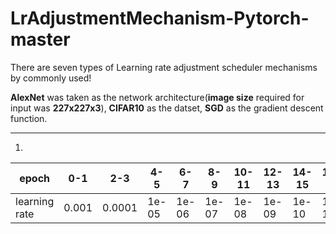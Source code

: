 # LrAdjustmentMechanism-Pytorch-master

There are seven types of Learning rate adjustment scheduler mechanisms by commonly used!

**AlexNet** was taken as the network architecture(**image size** required for input was **227x227x3**), **CIFAR10** as the datset, **SGD** as the gradient descent function.

---
1.

|     epoch   |  0-1  |  2-3  |  4-5  |   6-7 |   8-9   |   10-11   |  12-13  |  14-15 |  16-17  | 18-19 |
|-------------|-------|-------|-------|-------|---------|-----------|---------|--------|---------|-------|
|learning rate| 0.001 | 0.0001| 1e-05 | 1e-06 |  1e-07  |   1e-08   |  1e-09  |  1e-10 |  1e-11  | 1e-12 |

